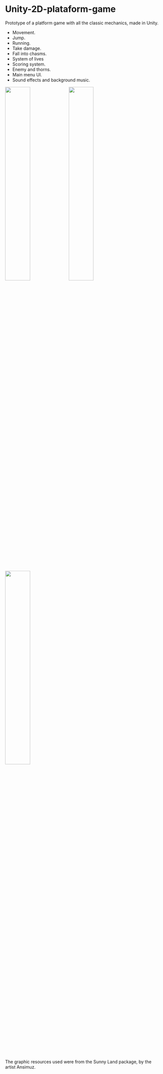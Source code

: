 # Unity-2D-plataform-game
Prototype of a platform game with all the classic mechanics, made in Unity.

- Movement.
- Jump.
- Running.
- Take damage.
- Fall into chasms.
- System of lives
- Scoring system.
- Enemy and thorns.
- Main menu UI.
- Sound effects and background music.

<img src="https://user-images.githubusercontent.com/101357397/172171419-3a3a69ad-1680-4408-a1bb-3f873a4b54e8.png" width="40%" height ="40%">
<img src="https://user-images.githubusercontent.com/101357397/172171432-7e01cb02-4045-4af1-8c93-8e6482a70bfb.png" width="40%" height ="40%">
<img src="https://user-images.githubusercontent.com/101357397/172171436-469578b4-1a2e-4dd9-91db-25aa33e2f96e.png" width="40%" height ="40%">

The graphic resources used were from the Sunny Land package, by the artist Ansimuz.
